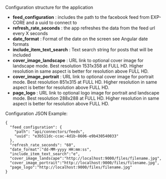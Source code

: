 Configuration structure for the application

* **feed_configuration**        : includes the path to the facebook feed from EXP-CORE and a uuid to connect to
* **refresh_rate_seconds**      : the app refreshes the data from the feed url every X seconds
* **date_format**               : Format of the date on the screen see Angular date formats
* **include_item_text_search**  : Text search string for posts that will be included
* **cover_image_landscape**     : URL link to optional cover image for landscape mode. Best resolution 1531x358 at FULL HD. Higher resolution in same aspect is better for resolution above FULL HD.
* **cover_image_portrait**      : URL link to optional cover image for portrait mode. Best resolution 851x315 at FULL HD. Higher resolution in same aspect is better for resolution above FULL HD.
* **page_logo**                 : URL link to optional logo image for portrait and landscape mode. Best resolution 288x288 at FULL HD. Higher resolution in same aspect is better for resolution above FULL HD.

Configuration JSON Example:
```
{
  "feed_configuration": {
    "path": "api/connectors/feeds",
    "uuid": "e3b511dc-ccac-4d1b-8606-e9b430540033"
  },
  "refresh_rate_seconds": "60",
  "date_format":"dd-MM-yyyy HH:mm:ss",
  "include_item_text_search":"e",
  "cover_image_landscape":"http://localhost:9000/files/filename.jpg",
  "cover_image_portrait":"http://localhost:9000/files/filename.jpg",
  "page_logo":"http://localhost:9000/files/filename.jpg"
}
```
